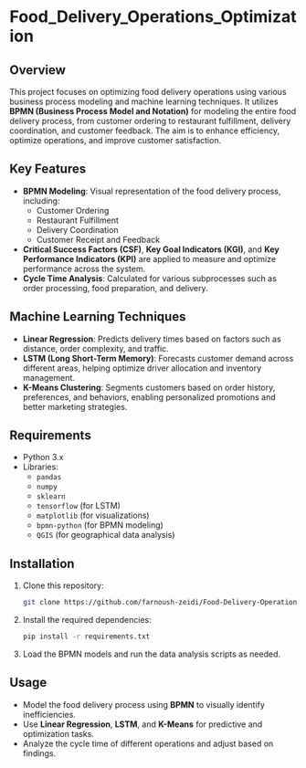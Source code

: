 # Food_Delivery_Operations_Optimization

## Overview
This project focuses on optimizing food delivery operations using various business process modeling and machine learning techniques. It utilizes **BPMN (Business Process Model and Notation)** for modeling the entire food delivery process, from customer ordering to restaurant fulfillment, delivery coordination, and customer feedback. The aim is to enhance efficiency, optimize operations, and improve customer satisfaction.

## Key Features
- **BPMN Modeling**: Visual representation of the food delivery process, including:
  - Customer Ordering
  - Restaurant Fulfillment
  - Delivery Coordination
  - Customer Receipt and Feedback
- **Critical Success Factors (CSF)**, **Key Goal Indicators (KGI)**, and **Key Performance Indicators (KPI)** are applied to measure and optimize performance across the system.
- **Cycle Time Analysis**: Calculated for various subprocesses such as order processing, food preparation, and delivery.
  
## Machine Learning Techniques
- **Linear Regression**: Predicts delivery times based on factors such as distance, order complexity, and traffic.
- **LSTM (Long Short-Term Memory)**: Forecasts customer demand across different areas, helping optimize driver allocation and inventory management.
- **K-Means Clustering**: Segments customers based on order history, preferences, and behaviors, enabling personalized promotions and better marketing strategies.

## Requirements
- Python 3.x
- Libraries:
  - `pandas`
  - `numpy`
  - `sklearn`
  - `tensorflow` (for LSTM)
  - `matplotlib` (for visualizations)
  - `bpmn-python` (for BPMN modeling)
  - `QGIS` (for geographical data analysis)

## Installation
1. Clone this repository:
    ```bash
    git clone https://github.com/farnoush-zeidi/Food-Delivery-Operations.git
    ```

2. Install the required dependencies:
    ```bash
    pip install -r requirements.txt
    ```

3. Load the BPMN models and run the data analysis scripts as needed.

## Usage
- Model the food delivery process using **BPMN** to visually identify inefficiencies.
- Use **Linear Regression**, **LSTM**, and **K-Means** for predictive and optimization tasks.
- Analyze the cycle time of different operations and adjust based on findings.
